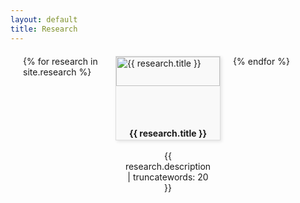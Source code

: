 ```yaml
---
layout: default
title: Research
---
```


<style>
  .card-container {
    display: grid;
    grid-template-columns: repeat(3, 1fr); /* Creates a three-column grid */
    gap: 20px; /* Adds space between the cards */
    margin: 20px;
  }
  .card {
    justify-content: space-between; /* Ensures the footer stays at the bottom */
    background: #f9f9f9;
    border: 1px solid #ddd;
    box-shadow: 2px 2px 5px rgba(0,0,0,0.1);
    transition: box-shadow 0.3s ease-in-out;
    height: 70%; /* Makes all cards the same height */
  }
  .card:hover {
    box-shadow: 5px 5px 15px rgba(0,0,0,0.2);
  }
  .card img {
    width: 100%; /* Makes the image cover the width of the card */
    height: 60%; /* Adjusts the height automatically */
  }
  .container {
    padding: 15px;
    text-align: center;
  }
</style>

<div class="card-container">
  {% for research in site.research %}
    <div class="card" onclick="location.href='{{ research.url }}';" style="cursor: pointer;">
      <img src="{{ research.image }}" alt="{{ research.title }}">
      <div class="container">
        <h4><b>{{ research.title }}</b></h4>
        <p>{{ research.description | truncatewords: 20 }}</p>
      </div>
    </div>
  {% endfor %}
</div>

